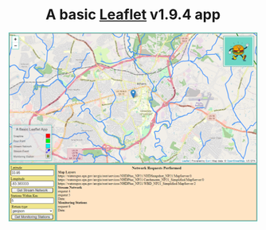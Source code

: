 <h1 style="text-align:center;">A basic <a href="https://leafletjs.com">Leaflet</a> v1.9.4 app</h1>

<div style="display: grid; place-content: center;">
    <img src="./src/img/screenshot.png" alt="a basic leaflet app" width="500">
</div>
